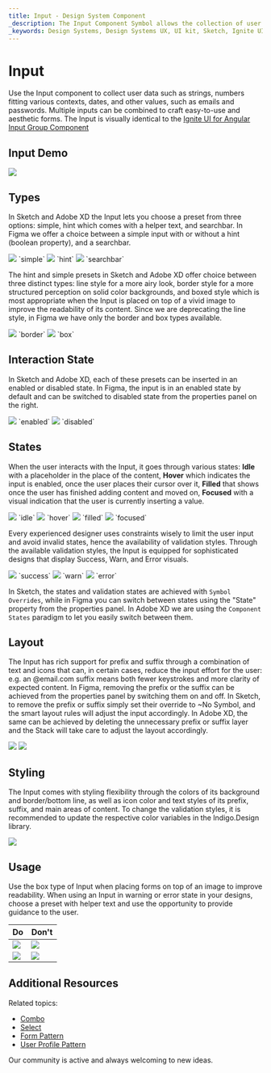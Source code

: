 ```yaml
---
title: Input - Design System Component
_description: The Input Component Symbol allows the collection of user data such as strings, numbers and dates.
_keywords: Design Systems, Design Systems UX, UI kit, Sketch, Ignite UI for Angular, Sketch to Angular, Sketch to Angular, Angular, Angular Design System, Export code from Sketch, Design Kits for Angular, Sketch HTML, Sketch to HTML, Sketch UI kits
---
```


# Input

Use the Input component to collect user data such as strings, numbers fitting various contexts, dates, and other values, such as emails and passwords. Multiple inputs can be combined to craft easy-to-use and aesthetic forms. The Input is visually identical to the [Ignite UI for Angular Input Group Component](https://www.infragistics.com/products/ignite-ui-angular/angular/components/input_group.html)

## Input Demo

<img class="responsive-img" src="../images/input_demo.png" srcset="../images/input_demo@2x.png 2x" />

## Types

In Sketch and Adobe XD the Input lets you choose a preset from three options: simple, hint which comes with a helper text, and searchbar. In Figma we offer a choice between a simple input with or without a hint (boolean property), and a searchbar.

<img class="responsive-img" src="../images/input_simple.png" srcset="../images/input_simple@2x.png 2x" />
`simple`
<img class="responsive-img" src="../images/input_hint.png" srcset="../images/input_hint@2x.png 2x" />
`hint`
<img class="responsive-img" src="../images/input_searchbar.png" srcset="../images/input_searchbar@2x.png 2x" />
`searchbar`

The hint and simple presets in Sketch and Adobe XD offer choice between three distinct types: line style for a more airy look, border style for a more structured perception on solid color backgrounds, and boxed style which is most appropriate when the Input is placed on top of a vivid image to improve the readability of its content. Since we are deprecating the line style, in Figma we have only the border and box types available.

<img class="responsive-img" src="../images/input_border.png" srcset="../images/input_border@2x.png 2x" />
`border`
<img class="responsive-img" src="../images/input_box.png" srcset="../images/input_box@2x.png 2x" />
`box`

## Interaction State

In Sketch and Adobe XD, each of these presets can be inserted in an enabled or disabled state. In Figma, the input is in an enabled state by default and can be switched to disabled state from the properties panel on the right.

<img class="responsive-img" src="../images/input_enabled.png" srcset="../images/input_enabled@2x.png 2x" />
`enabled`
<img class="responsive-img" src="../images/input_disabled.png" srcset="../images/input_disabled@2x.png 2x" />
`disabled`

## States

When the user interacts with the Input, it goes through various states: **Idle** with a placeholder in the place of the content, **Hover** which indicates the input is enabled, once the user places their cursor over it, **Filled** that shows once the user has finished adding content and moved on, **Focused** with a visual indication that the user is currently inserting a value. 


<img class="responsive-img" src="../images/input_idle.png" srcset="../images/input_idle@2x.png 2x" />
`idle`
<img class="responsive-img" src="../images/input_hover.png" srcset="../images/input_hover@2x.png 2x" />
`hover`
<img class="responsive-img" src="../images/input_filled.png" srcset="../images/input_filled@2x.png 2x" />
`filled`
<img class="responsive-img" src="../images/input_focused.png" srcset="../images/input_focused@2x.png 2x" />
`focused`

Every experienced designer uses constraints wisely to limit the user input and avoid invalid states, hence the availability of validation styles. Through the available validation styles, the Input is equipped for sophisticated designs that display Success, Warn, and Error visuals.

<img class="responsive-img" src="../images/input_success.png" srcset="../images/input_success@2x.png 2x" />
`success`
<img class="responsive-img" src="../images/input_warning.png" srcset="../images/input_warning@2x.png 2x" />
`warn`
<img class="responsive-img" src="../images/input_error.png" srcset="../images/input_error@2x.png 2x" />
`error`

In Sketch, the states and validation states are achieved with `Symbol Overrides`, while in Figma you can switch between states using the "State" property from the properties panel. In Adobe XD we are using the `Component States` paradigm to let you easily switch between them.

## Layout

The Input has rich support for prefix and suffix through a combination of text and icons that can, in certain cases, reduce the input effort for the user: e.g. an @email.com suffix means both fewer keystrokes and more clarity of expected content. In Figma, removing the prefix or the suffix can be achieved from the properties panel by switching them on and off. In Sketch, to remove the prefix or suffix simply set their override to ~No Symbol, and the smart layout rules will adjust the input accordingly. In Adobe XD, the same can be achieved by deleting the unnecessary prefix or suffix layer and the Stack will take care to adjust the layout accordingly.

<img class="responsive-img" src="../images/input_prefix.png" srcset="../images/input_prefix@2x.png 2x" />
<img class="responsive-img" src="../images/input_suffix.png" srcset="../images/input_suffix@2x.png 2x" />

## Styling

The Input comes with styling flexibility through the colors of its background and border/bottom line, as well as icon color and text styles of its prefix, suffix, and main areas of content. To change the validation styles, it is recommended to update the respective color variables in the Indigo.Design library. 

<img class="responsive-img" src="../images/input_styling.png" srcset="../images/input_styling@2x.png 2x" />

## Usage

Use the box type of Input when placing forms on top of an image to improve readability. When using an Input in warning or error state in your designs, choose a preset with helper text and use the opportunity to provide guidance to the user.

| Do                                                                           | Don't                                                                            |
| ---------------------------------------------------------------------------- | -------------------------------------------------------------------------------- |
| <img class="responsive-img" src="../images/input_do1.png" srcset="../images/input_do1@2x.png 2x" /> | <img class="responsive-img" src="../images/input_dont1.png" srcset="../images/input_dont1@2x.png 2x" /> |
| <img class="responsive-img" src="../images/input_do2.png" srcset="../images/input_do2@2x.png 2x" /> | <img class="responsive-img" src="../images/input_dont2.png" srcset="../images/input_dont2@2x.png 2x" /> |

## Additional Resources

Related topics:

- [Combo](combo.md)
- [Select](select.md)
- [Form Pattern](../patterns/form.md)
- [User Profile Pattern](../patterns/user-profile.md)
  <div class="divider--half"></div>

Our community is active and always welcoming to new ideas.
